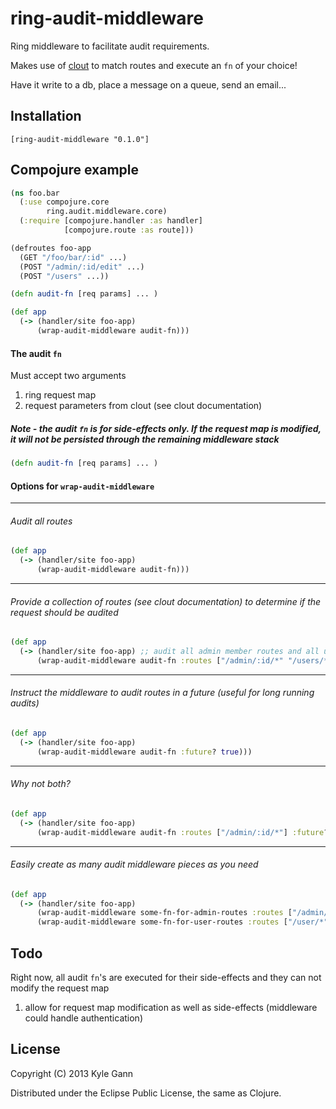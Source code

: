 # ring-audit-middleware

Ring middleware to facilitate audit requirements.

Makes use of [clout](https://github.com/weavejester/clout) to match routes and execute an ```fn``` of your choice!

Have it write to a db, place a message on a queue, send an email...

## Installation

    [ring-audit-middleware "0.1.0"]

## Compojure example

```clojure
(ns foo.bar
  (:use compojure.core
        ring.audit.middleware.core)
  (:require [compojure.handler :as handler]
            [compojure.route :as route]))

(defroutes foo-app
  (GET "/foo/bar/:id" ...)
  (POST "/admin/:id/edit" ...)
  (POST "/users" ...))

(defn audit-fn [req params] ... )

(def app
  (-> (handler/site foo-app)
      (wrap-audit-middleware audit-fn)))
```

#### The audit ```fn```

Must accept two arguments
  1. ring request map
  2. request parameters from clout (see clout documentation)

##### Note - the audit ```fn``` is for side-effects only. If the request map is modified, it will not be persisted through the remaining middleware stack

```clojure
(defn audit-fn [req params] ... )
```

#### Options for ```wrap-audit-middleware```

- - -
###### Audit all routes

```clojure
(def app
  (-> (handler/site foo-app)
      (wrap-audit-middleware audit-fn)))
```

- - -
###### Provide a collection of routes (see clout documentation) to determine if the request should be audited

```clojure
(def app
  (-> (handler/site foo-app) ;; audit all admin member routes and all user routes
      (wrap-audit-middleware audit-fn :routes ["/admin/:id/*" "/users/*"])))
```

- - -
###### Instruct the middleware to audit routes in a future (useful for long running audits)

```clojure
(def app
  (-> (handler/site foo-app)
      (wrap-audit-middleware audit-fn :future? true)))
```

- - -
###### Why not both?

```clojure
(def app
  (-> (handler/site foo-app)
      (wrap-audit-middleware audit-fn :routes ["/admin/:id/*"] :future? true)))
```

- - -
###### Easily create as many audit middleware pieces as you need

```clojure
(def app
  (-> (handler/site foo-app)
      (wrap-audit-middleware some-fn-for-admin-routes :routes ["/admin/:id/*"])
      (wrap-audit-middleware some-fn-for-user-routes :routes ["/user/*"] :future? true)))
```

## Todo

Right now, all audit ```fn```'s are executed for their side-effects and they can not modify the request map

  1. allow for request map modification as well as side-effects (middleware could handle authentication)

## License

Copyright (C) 2013 Kyle Gann

Distributed under the Eclipse Public License, the same as Clojure.
